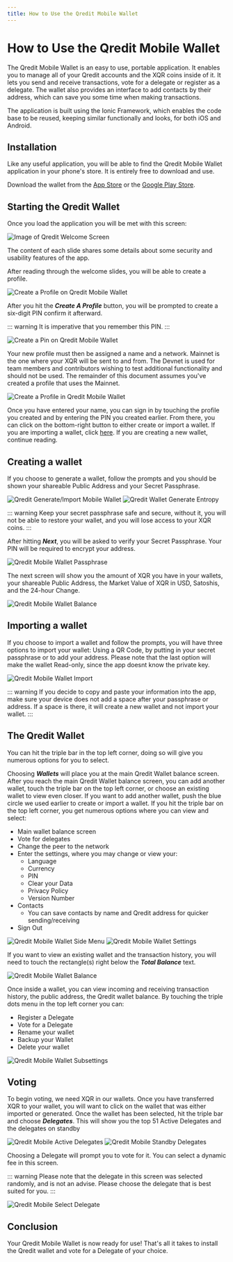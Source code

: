 ```yaml
---
title: How to Use the Qredit Mobile Wallet
---
```

# How to Use the Qredit Mobile Wallet

The Qredit Mobile Wallet is an easy to use, portable application. It enables you to manage all of your Qredit accounts and the XQR coins inside of it. It lets you send and receive transactions, vote for a delegate or register as a delegate. The wallet also provides an interface to add contacts by their address, which can save you some time when making transactions.

The application is built using the Ionic Framework, which enables the code base to be reused, keeping similar functionally and looks, for both iOS and Android.

## Installation

Like any useful application, you will be able to find the Qredit Mobile Wallet application in your phone's store. It is entirely free to download and use.

Download the wallet from the [App Store](http://qredit.io/go/ios) or the [Google Play Store](https://qredit.io/go/android).

## Starting the Qredit Wallet

Once you load the application you will be met with this screen:

![Image of Qredit Welcome Screen](./assets/how-to-use-the-mobile-wallet/01_Welcome_to_Qredit.png)

The content of each slide shares some details about some security and usability features of the app.

After reading through the welcome slides, you will be able to create a profile.

![Create a Profile on Qredit Mobile Wallet](./assets/how-to-use-the-mobile-wallet/02_Create_Qredit_Mobile_Wallet.jpg)

After you hit the **_Create A Profile_** button, you will be prompted to create a six-digit PIN confirm it afterward.

::: warning
It is imperative that you remember this PIN.
:::

![Create a Pin on Qredit Mobile Wallet](./assets/how-to-use-the-mobile-wallet/03_Create_Pin.jpg)

Your new profile must then be assigned a name and a network. Mainnet is the one where your XQR will be sent to and from. The Devnet is used for team members and contributors wishing to test additional functionality and should not be used. The remainder of this document assumes you've created a profile that uses the Mainnet.

![Create a Profile in Qredit Mobile Wallet](./assets/how-to-use-the-mobile-wallet/04_Create_Profile.jpg)

Once you have entered your name, you can sign in by touching the profile you created and by entering the PIN you created earlier. From there, you can click on the bottom-right button to either create or import a wallet. If you are importing a wallet, click [here](#importing-a-wallet). If you are creating a new wallet, continue reading.

## Creating a wallet

If you choose to generate a wallet, follow the prompts and you should be shown your shareable Public Address and your Secret Passphrase.

![Qredit Generate/Import Mobile Wallet](./assets/how-to-use-the-mobile-wallet/05_Generate_Import_Wallet.jpg)
![Qredit Wallet Generate Entropy](./assets/how-to-use-the-mobile-wallet/06_Generate_Entropy.jpg)

::: warning
Keep your secret passphrase safe and secure, without it, you will not be able to restore your wallet, and you will lose access to your XQR coins.
:::

After hitting **_Next_**, you will be asked to verify your Secret Passphrase. Your PIN will be required to encrypt your address.

![Qredit Mobile Wallet Passphrase](./assets/how-to-use-the-mobile-wallet/07_Validate_Passphrase.jpg)

The next screen will show you the amount of XQR you have in your wallets, your shareable Public Address, the Market Value of XQR in USD, Satoshis, and the 24-hour Change.

![Qredit Mobile Wallet Balance](./assets/how-to-use-the-mobile-wallet/08_Qredit_Mobile_Balance.jpg)

## Importing a wallet

If you choose to import a wallet and follow the prompts, you will have three options to import your wallet: Using a QR Code, by putting in your secret passphrase or to add your address. Please note that the last option will make the wallet Read-only, since the app doesnt know the private key.

![Qredit Mobile Wallet Import](./assets/how-to-use-the-mobile-wallet/09_Qredit_Mobile_Import.jpg)

::: warning
If you decide to copy and paste your information into the app, make sure your device does not add a space after your passphrase or address. If a space is there, it will create a new wallet and not import your wallet.
:::

## The Qredit Wallet

You can hit the triple bar in the top left corner, doing so will give you numerous options for you to select.

Choosing **_Wallets_** will place you at the main Qredit Wallet balance screen. After you reach the main Qredit Wallet balance screen, you can add another wallet, touch the triple bar on the top left corner, or choose an existing wallet to view even closer.
If you want to add another wallet, push the blue circle we used earlier to create or import a wallet.
If you hit the triple bar on the top left corner, you get numerous options where you can view and select:

- Main wallet balance screen
- Vote for delegates
- Change the peer to the network
- Enter the settings, where you may change or view your:
  - Language
  - Currency
  - PIN
  - Clear your Data
  - Privacy Policy
  - Version Number
- Contacts
  - You can save contacts by name and Qredit address for quicker sending/receiving
- Sign Out

![Qredit Mobile Wallet Side Menu](./assets/how-to-use-the-mobile-wallet/10_Qredit_Mobile_Side_Menu.jpg) 
![Qredit Mobile Wallet Settings](./assets/how-to-use-the-mobile-wallet/11_Qredit_Mobile_Settings.jpg)

If you want to view an existing wallet and the transaction history, you will need to touch the rectangle(s) right below the **_Total Balance_** text.

![Qredit Mobile Wallet Balance](./assets/how-to-use-the-mobile-wallet/08_Qredit_Mobile_Balance.jpg)

Once inside a wallet, you can view incoming and receiving transaction history, the public address, the Qredit wallet balance. By touching the triple dots menu in the top left corner you can:

- Register a Delegate
- Vote for a Delegate
- Rename your wallet
- Backup your Wallet
- Delete your wallet

![Qredit Mobile Wallet Subsettings](./assets/how-to-use-the-mobile-wallet/12_Qredit_Mobile_Subsettings.jpg)

## Voting

To begin voting, we need XQR in our wallets. Once you have transferred XQR to your wallet, you will want to click on the wallet that was either imported or generated. Once the wallet has been selected, hit the triple bar and choose **_Delegates_**. This will show you the top 51 Active Delegates and the delegates on standby

![Qredit Mobile Active Delegates](./assets/how-to-use-the-mobile-wallet/13_Qredit_Mobile_Active_Delegates.jpg)
![Qredit Mobile Standby Delegates](./assets/how-to-use-the-mobile-wallet/14_Qredit_Mobile_Standby_Delegates.jpg)

Choosing a Delegate will prompt you to vote for it. You can select a dynamic fee in this screen. 

::: warning
Please note that the delegate in this screen was selected randomly, and is not an advise. Please choose the delegate that is best suited for you.
:::

![Qredit Mobile Select Delegate](./assets/how-to-use-the-mobile-wallet/15_Qredit_Mobile_Select_Delegate.jpg)

## Conclusion

Your Qredit Mobile Wallet is now ready for use! That's all it takes to install the Qredit wallet and vote for a Delegate of your choice.